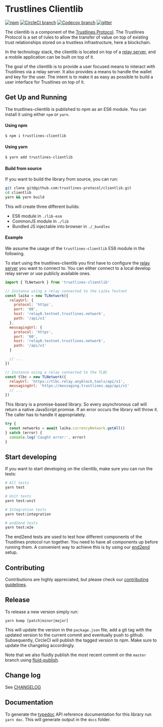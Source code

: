 # Trustlines Clientlib

[![npm](https://img.shields.io/npm/v/trustlines-clientlib.svg)](https://www.npmjs.com/package/trustlines-clientlib)
[![CircleCI branch](https://img.shields.io/circleci/project/github/trustlines-protocol/clientlib/master.svg)](https://circleci.com/gh/trustlines-protocol/clientlib)
[![Codecov branch](https://img.shields.io/codecov/c/github/trustlines-protocol/clientlib/master.svg)](https://codecov.io/gh/trustlines-protocol/clientlib)
[![gitter](https://badges.gitter.im/Join%20Chat.svg)](https://gitter.im/trustlines/community)

The clientlib is a component of the [Trustlines Protocol](https://trustlines.foundation/protocol.html).
The Trustlines Protocol is a set of rules to allow the transfer of value on top of existing trust
relationships stored on a trustless infrastructure, here a blockchain.

In the technology stack, the clientlib is located on top of a [relay server](https://github.com/trustlines-protocol/relay),
and a mobile application can be built on top of it.

The goal of the clientlib is to provide a user focused means to interact with Trustlines via a relay server.
It also provides a means to handle the wallet and key for the user.
The intent is to make it as easy as possible to build a user interface for Trustlines on top of it.

## Get Up and Running

The trustlines-clientlib is published to npm as an ES6 module.
You can install it using either `npm` or `yarn`.

#### Using npm

```bash
$ npm i trustlines-clientlib
```

#### Using yarn

```bash
$ yarn add trustlines-clientlib
```

#### Build from source

If you want to build the library from source, you can run:

```bash
git clone git@github.com:trustlines-protocol/clientlib.git
cd clientlib
yarn && yarn build
```

This will create three different builds:

- ES6 module in `./lib-esm`
- CommonJS module in `./lib`
- Bundled JS injectable into browser in `./_bundles`

#### Example

We assume the usage of the `trustlines-clientlib` ES6 module in the following.

To start using the trustlines-clientlib you first have to configure the [relay server](https://github.com/trustlines-protocol/relay)
you want to connect to. You can either connect to a local develop relay server or use publicly available ones.

```javascript
import { TLNetwork } from 'trustlines-clientlib'

// Instance using a relay connected to the Laika Testnet
const laika = new TLNetwork({
  relayUrl: {
    protocol: 'https',
    port: '80',
    host: 'relay0.testnet.trustlines.network',
    path: '/api/v1'
  },
  messagingUrl: {
    protocol: 'https',
    port: '80',
    host: 'relay0.testnet.trustlines.network',
    path: '/api/v1'
  }

  // ...
})

// Instance using a relay connected to the TLBC
const tlbc = new TLNetwork({
  relayUrl: 'https://tlbc.relay.anyblock.tools/api/v1',
  messagingUrl: 'https://messaging.trustlines.app/api/v1'
  // ...
})
```

This library is a promise-based library.
So every asynchronous call will return a native JavaScript promise.
If an error occurs the library will throw it.
The caller has to handle it appropriately.

```javascript
try {
  const networks = await laika.currencyNetwork.getAll()
} catch (error) {
  console.log('Caught error:', error)
}
```

## Start developing

If you want to start developing on the clientlib, make sure you can run the tests:

```bash
# All tests
yarn test

# Unit tests
yarn test:unit

# Integration tests
yarn test:integration

# end2end tests
yarn test:e2e
```

The end2end tests are used to test how different components of the Trustlines protocol run together.
You need to have all components up before running them.
A convenient way to achieve this is by using our [end2end](https://github.com/trustlines-protocol/end2end) setup.

## Contributing

Contributions are highly appreciated, but please check our [contributing guidelines](CONTRIBUTING.md).

## Release

To release a new version simply run:

```
yarn bump [patch|minor|major]
```

This will update the version in the `package.json` file, add a git tag with the updated version to
the current commit and eventually push to github. Subsequently, CircleCI will publish the tagged version to npm.
Make sure to update the changelog accordingly.

Note that we also fluidly publish the most recent commit on the `master` branch using [fluid-publish](https://github.com/fluid-project/fluid-publish).

## Change log

See [CHANGELOG](./CHANGELOG.md)

## Documentation

To generate the [typedoc](https://typedoc.org/) API reference documentation for this library run `yarn doc`.
This will generate output in the `docs` folder.
